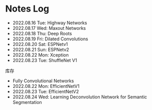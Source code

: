 # Notes Log

* 2022.08.16 Tue: Highway Networks
* 2022.08.17 Wed: Maxout Networks
* 2022.08.18 Thu: Deep Roots
* 2022.08.19 Fri: Dilated Convolutions
* 2022.08.20 Sat: ESPNetv1
* 2022.08.21 Sun: ESPNetv2
* 2022.08.22 Mon: Xception
* 2022.08.23 Tue: ShuffleNet V1

库存
* Fully Convolutional Networks
* 2022.08.22 Mon: EfficientNetV1
* 2022.08.23 Tue: EfficientNetV2
* 2022.08.24 Wed: Learning Deconvolution Network for Semantic Segmentation
